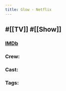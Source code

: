 ```yaml
---
title: Glow - Netflix
---
```


## #[[TV]] #[[Show]]
### [IMDb]()

### Crew: 

### Cast: 

### Tags: 
